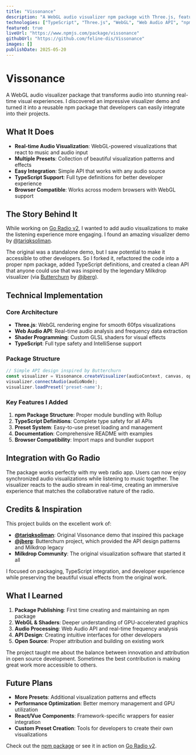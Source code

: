 ```yaml
---
title: "Vissonance"
description: "A WebGL audio visualizer npm package with Three.js, featuring stunning real-time audio visualizations"
technologies: ["TypeScript", "Three.js", "WebGL", "Web Audio API", "npm", "Rollup"]
featured: true
liveUrl: "https://www.npmjs.com/package/vissonance"
githubUrl: "https://github.com/feline-dis/Vissonance"
images: []
publishDate: 2025-05-20
---
```


# Vissonance

A WebGL audio visualizer package that transforms audio into stunning real-time visual experiences. I discovered an impressive visualizer demo and turned it into a reusable npm package that developers can easily integrate into their projects.

## What It Does

- **Real-time Audio Visualization**: WebGL-powered visualizations that react to music and audio input
- **Multiple Presets**: Collection of beautiful visualization patterns and effects
- **Easy Integration**: Simple API that works with any audio source
- **TypeScript Support**: Full type definitions for better developer experience
- **Browser Compatible**: Works across modern browsers with WebGL support

## The Story Behind It

While working on [Go Radio v2](/projects/go-radio-v2), I wanted to add audio visualizations to make the listening experience more engaging. I found an amazing visualizer demo by [@tariqksoliman](https://github.com/tariqksoliman).

The original was a standalone demo, but I saw potential to make it accessible to other developers. So I forked it, refactored the code into a proper npm package, added TypeScript definitions, and created a clean API that anyone could use that was inspired by the legendary Milkdrop visualizer (via [Butterchurn](https://github.com/jberg/butterchurn) by [@jberg](https://github.com/jberg)).

## Technical Implementation

### Core Architecture
- **Three.js**: WebGL rendering engine for smooth 60fps visualizations
- **Web Audio API**: Real-time audio analysis and frequency data extraction
- **Shader Programming**: Custom GLSL shaders for visual effects
- **TypeScript**: Full type safety and IntelliSense support

### Package Structure
```typescript
// Simple API design inspired by Butterchurn
const visualizer = Vissonance.createVisualizer(audioContext, canvas, options);
visualizer.connectAudio(audioNode);
visualizer.loadPreset('preset-name');
```

### Key Features I Added
1. **npm Package Structure**: Proper module bundling with Rollup
2. **TypeScript Definitions**: Complete type safety for all APIs
3. **Preset System**: Easy-to-use preset loading and management
4. **Documentation**: Comprehensive README with examples
5. **Browser Compatibility**: Import maps and bundler support

## Integration with Go Radio

The package works perfectly with my web radio app. Users can now enjoy synchronized audio visualizations while listening to music together. The visualizer reacts to the audio stream in real-time, creating an immersive experience that matches the collaborative nature of the radio.

## Credits & Inspiration

This project builds on the excellent work of:

- **[@tariqksoliman](https://github.com/tariqksoliman)**: Original Vissonance demo that inspired this package
- **[@jberg](https://github.com/jberg)**: Butterchurn project, which provided the API design patterns and Milkdrop legacy
- **Milkdrop Community**: The original visualization software that started it all

I focused on packaging, TypeScript integration, and developer experience while preserving the beautiful visual effects from the original work.

## What I Learned

1. **Package Publishing**: First time creating and maintaining an npm package
2. **WebGL & Shaders**: Deeper understanding of GPU-accelerated graphics
3. **Audio Processing**: Web Audio API and real-time frequency analysis
4. **API Design**: Creating intuitive interfaces for other developers
5. **Open Source**: Proper attribution and building on existing work

The project taught me about the balance between innovation and attribution in open source development. Sometimes the best contribution is making great work more accessible to others.

## Future Plans

- **More Presets**: Additional visualization patterns and effects
- **Performance Optimization**: Better memory management and GPU utilization
- **React/Vue Components**: Framework-specific wrappers for easier integration
- **Custom Preset Creation**: Tools for developers to create their own visualizations

Check out the [npm package](https://www.npmjs.com/package/vissonance) or see it in action on [Go Radio v2](https://go-radio-v2.fly.dev).